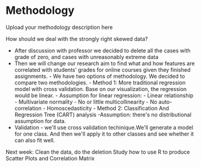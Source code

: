 # Methodology
Upload your methodology description here

How should we deal with the strongly right skewed data?
- After discussion with professor we decided to delete all the cases with grade of zero, and cases with unreasonably extreme data 
- Then we will change our research aim to find what and how features are correlated with students’ grades for online courses given they finished assignments.
      - We have two options of methodology. We decided to compare two methodologies.
        - Method 1: More traditional regression model with cross validation. Base on our visualization, the regression would be linear. 
            - Assumption for linear regression:
                  - Linear relationship
                    - Multivariate normality
                    - No or little multicollinearity
                    - No auto-correlation
                    - Homoscedasticity
        - Method 2:  Classification And Regression Tree (CART) analysis
         -Assumption: there's no distributional assumption for data.
- Validation
      - we'll use cross validation techinique.We'll generate a model for one class. And then we'll apply it to other classes and see whether it can also fit well. 

Next week:
 Clean the data, do the deletion 
 Study how to use R to produce Scatter Plots and Correlation Matrix

